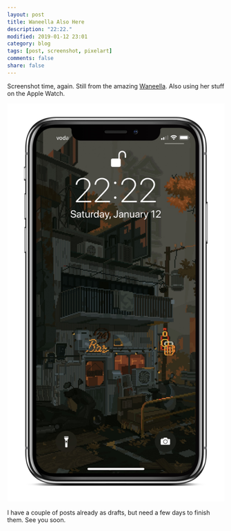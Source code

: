 ```yaml
---
layout: post
title: Waneella Also Here
description: "22:22."
modified: 2019-01-12 23:01
category: blog
tags: [post, screenshot, pixelart]
comments: false
share: false
---
```


Screenshot time, again. Still from the amazing [Waneella](https://www.patreon.com/waneella/posts). Also using her stuff on the Apple Watch.   

![waneella](https://raw.githubusercontent.com/mrBatsu/blog/master/docs/images/waneella-iphone.jpg)

I have a couple of posts already as drafts, but need a few days to finish them. See you soon. 